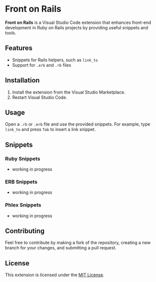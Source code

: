 # Front on Rails

**Front on Rails** is a Visual Studio Code extension that enhances front-end development in Ruby on Rails projects by providing useful snippets and tools.

## Features

- Snippets for Rails helpers, such as `link_to`
- Support for `.erb` and `.rb` files

## Installation

1. Install the extension from the Visual Studio Marketplace.
2. Restart Visual Studio Code.

## Usage

Open a `.rb` or `.erb` file and use the provided snippets. For example, type `link_to` and press `Tab` to insert a link snippet.

## Snippets

### Ruby Snippets

- working in progress

### ERB Snippets

- working in progress

### Phlex Snippets

- working in progress

## Contributing

Feel free to contribute by making a fork of the repository, creating a new branch for your changes, and submitting a pull request.

## License

This extension is licensed under the [MIT License](LICENSE).
